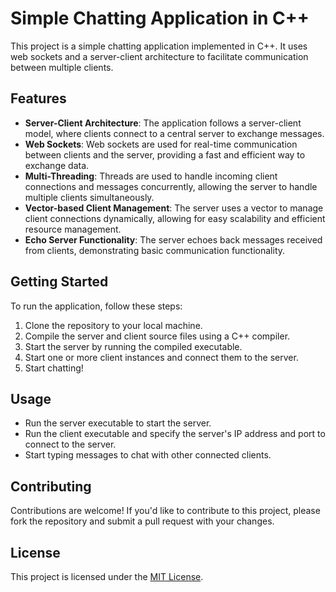 # Simple Chatting Application in C++

This project is a simple chatting application implemented in C++. It uses web sockets and a server-client architecture to facilitate communication between multiple clients.

## Features

- **Server-Client Architecture**: The application follows a server-client model, where clients connect to a central server to exchange messages.
- **Web Sockets**: Web sockets are used for real-time communication between clients and the server, providing a fast and efficient way to exchange data.
- **Multi-Threading**: Threads are used to handle incoming client connections and messages concurrently, allowing the server to handle multiple clients simultaneously.
- **Vector-based Client Management**: The server uses a vector to manage client connections dynamically, allowing for easy scalability and efficient resource management.
- **Echo Server Functionality**: The server echoes back messages received from clients, demonstrating basic communication functionality.

## Getting Started

To run the application, follow these steps:

1. Clone the repository to your local machine.
2. Compile the server and client source files using a C++ compiler.
3. Start the server by running the compiled executable.
4. Start one or more client instances and connect them to the server.
5. Start chatting!

## Usage

- Run the server executable to start the server.
- Run the client executable and specify the server's IP address and port to connect to the server.
- Start typing messages to chat with other connected clients.

## Contributing

Contributions are welcome! If you'd like to contribute to this project, please fork the repository and submit a pull request with your changes.

## License

This project is licensed under the [MIT License](LICENSE).
